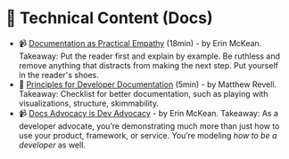 # 🔖 Technical Content (Docs)

- 📹 [Documentation as Practical Empathy](https://youtu.be/zPj8krIJNm4) (18min) - by Erin McKean. Takeaway: Put the reader first and explain by example. Be ruthless and remove anything that distracts from making the next step. Put yourself in the reader's shoes.
- 📃 [Principles for Developer Documentation](https://devrel.net/developer-experience/principles-for-developer-documentation) (5min) - by Matthew Revell. Takeaway: Checklist for better documentation, such as playing with visualizations, structure, skimmability.
- 📹 [Docs Advocacy is Dev Advocacy](https://www.youtube.com/channel/UCabc3QtCLKsNeTOx9cqDSlQ) - by Erin McKean. Takeaway: As a developer advocate, you’re demonstrating much more than just how to use your product, framework, or service. You’re modeling *how to be a developer* as well.

